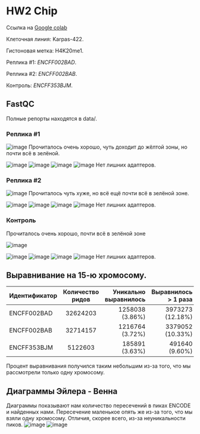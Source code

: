 # HW2 Chip

Ссылка на [Google colab](https://colab.research.google.com/drive/1VbwkwAH4NpKaRy435sMrYjCTLAqA6qgp?usp=sharing)

Клеточная линия: Karpas-422.

Гистоновая метка: H4K20me1.

Реплика #1: *ENCFF002BAD*.

Реплика #2: *ENCFF002BAB*.

Контроль: *ENCFF353BJM*.


## FastQC

Полные репорты находятся в data/.

### Реплика #1

![image](data/fastqc_bad_1.png)
Прочиталось очень хорошо, чуть доходит до жёлтой зоны, но почти всё в зелёной.

![image](data/fastqc_bad_2.png)
![image](data/fastqc_bad_3.png)
![image](data/fastqc_bad_4.png)
![image](data/fastqc_bad_5.png)
Нет лишних адаптеров.

### Реплика #2

![image](data/fastqc_bab_1.png)
Прочиталось чуть хуже, но всё ещё почти всё в зелёной зоне.

![image](data/fastqc_bab_2.png)
![image](data/fastqc_bab_3.png)
![image](data/fastqc_bab_4.png)
![image](data/fastqc_bab_5.png)
Нет лишних адаптеров.

### Контроль
Прочиталось очень хорошо, почти всё в зелёной зоне

![image](data/fastqc_bjm_1.png)

![image](data/fastqc_bjm_2.png)
![image](data/fastqc_bjm_3.png)
![image](data/fastqc_bjm_4.png)
![image](data/fastqc_bjm_5.png)
Нет лишних адаптеров.

## Выравнивание на 15-ю хромосому.

| Идентификатор | Количество ридов  | Уникально выравнилось | Выравнилось > 1 раза    | Не выравнилось    |
| ------------- |:-----------------:| ---------------------:|------------------------:| -----------------:|
| ENCFF002BAD   |   32624203        |   1258038 (3.86%)     |     3973273 (12.18%)    | 27392892 (83.96%) |
| ENCFF002BAB   |   32714157        |   1216764 (3.72%)     |     3379052 (10.33%)    | 28118341 (85.95%) |
| ENCFF353BJM   |   5122603         |    185891 (3.63%)     |     491640 (9.60%)      | 4445072 (86.77%)  |

Процент выравнивания получился таким небольшим из-за того, что мы рассмотрели только одну хромосому.

## Диаграммы Эйлера - Венна
Диаграммы показывают нам количество пересечений в пиках ENCODE и найденных нами.
Пересечение маленькое опять же из-за того, что мы взяли одну хромосому. Отличия, скорее всего, из-за неуникальности пиков.
![image](data/intervene_1.png)
![image](data/intervene_2.png)
